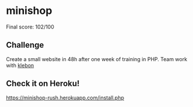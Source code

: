 # minishop

 Final score: 102/100

 ## Challenge

 Create a small website in 48h after one week of training in PHP.
Team work with [klebon](https://github.com/Keenouxe)


## Check it on Heroku!

https://minishop-rush.herokuapp.com/install.php
